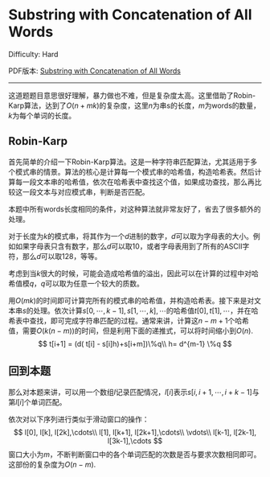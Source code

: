 # Substring with Concatenation of All Words

Difficulty: Hard

PDF版本: [Substring with Concatenation of All Words](../pdf/30.md)

--- 

这道题题目意思很好理解，暴力做也不难，但是复杂度太高。这里借助了Robin-Karp算法，达到了$O(n+mk)$的复杂度，这里$n$为串s的长度，$m$为words的数量，$k$为每个单词的长度。

## Robin-Karp

首先简单的介绍一下Robin-Karp算法。这是一种字符串匹配算法，尤其适用于多个模式串的情景。算法的核心是计算每一个模式串的哈希值，构造哈希表。然后计算每一段文本串的哈希值，依次在哈希表中查找这个值，如果成功查找，那么再比较这一段文本与对应模式串，判断是否匹配。

本题中所有words长度相同的条件，对这种算法就非常友好了，省去了很多额外的处理。

对于长度为$k$的模式串，将其作为一个$d$进制的数字，$d$可以取为字母表的大小。例如如果字母表只含有数字，那么$d$可以取$10$，或者字母表用到了所有的ASCII字符，那么$d$可以取$128$，等等。

考虑到当$k$很大的时候，可能会造成哈希值的溢出，因此可以在计算的过程中对哈希值模$q$，$q$可以取为任意一个较大的质数。

用$O(mk)$的时间即可计算完所有的模式串的哈希值，并构造哈希表。接下来是对文本串$s$的处理。依次计算$s[0,\cdots, k-1], s[1, \cdots, k], \cdots$的哈希值$t[0], t[1], \cdots$，并在哈希表中查找，即可完成字符串匹配的过程。通常来讲，计算这$n-m+1$个哈希值，需要$O(k(n-m))$的时间，但是利用下面的递推式，可以将时间缩小到$O(n)$.
$$
t[i+1] = (d( t[i] - s[i]h)+s[i+m])\%q\\
h= d^{m-1} \%q
$$

## 回到本题

那么对本题来讲，可以用一个数组$l$记录匹配情况，$l[i]$表示$s[i, i+1, \cdots, i+k-1]$与第$l[i]$个单词匹配。

依次对以下序列进行类似于滑动窗口的操作：
$$
l[0], l[k], l[2k],\cdots\\
l[1], l[k+1], l[2k+1],\cdots\\
\vdots\\
l[k-1], l[2k-1], l[3k-1],\cdots
$$
窗口大小为$m$，不断判断窗口中的各个单词匹配的次数是否与要求次数相同即可。这部份的复杂度为$O(n-m)$.